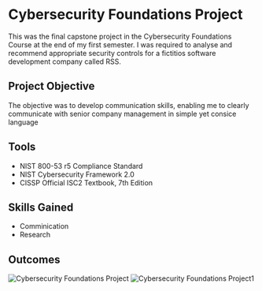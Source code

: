 # Cybersecurity Foundations Project
This was the final capstone project in the Cybersecurity Foundations Course at the end of my first semester. I was required to analyse and recommend appropriate security controls for a fictitios software development company called RSS.
## Project Objective
The objective was to develop communication skills, enabling me to clearly communicate with senior company management in simple yet consice language
## Tools 
- NIST 800-53 r5 Compliance Standard
- NIST Cybersecurity Framework 2.0
- CISSP Official ISC2 Textbook, 7th Edition
## Skills Gained
- Comminication
- Research
  
## Outcomes 
![Cybersecurity Foundations Project](https://github.com/user-attachments/assets/51464dcb-4715-45d2-b700-d993ca2aca51)
![Cybersecurity Foundations Project1](https://github.com/user-attachments/assets/929f1dd4-3592-449d-b2f0-6fd1dcd564f3)
